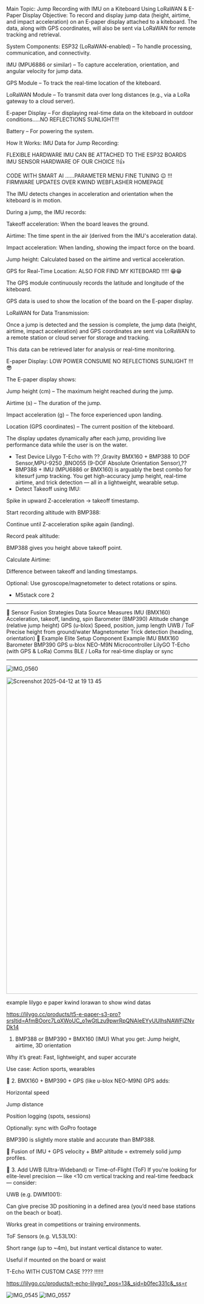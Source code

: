Main Topic: Jump Recording with IMU on a Kiteboard Using LoRaWAN & E-Paper Display
Objective:
To record and display jump data (height, airtime, and impact acceleration) on an E-paper display attached to a kiteboard. The data, along with GPS coordinates, will also be sent via LoRaWAN for remote tracking and retrieval.

System Components:
ESP32 (LoRaWAN-enabled) – To handle processing, communication, and connectivity.

IMU (MPU6886 or similar) – To capture acceleration, orientation, and angular velocity for jump data.

GPS Module – To track the real-time location of the kiteboard.

LoRaWAN Module – To transmit data over long distances (e.g., via a LoRa gateway to a cloud server).

E-paper Display – For displaying real-time data on the kiteboard in outdoor conditions.....NO REFLECTIONS SUNLIGHT!!!

Battery – For powering the system.

How It Works:
IMU Data for Jump Recording: 

FLEXIBLE HARDWARE IMU CAN BE ATTACHED TO THE ESP32 BOARDS IMU SENSOR HARDWARE OF OUR CHOICE !!👍

CODE WITH SMART AI ......PARAMETER MENU FINE TUNING  😉 !!! FIRMWARE UPDATES OVER KWIND WEBFLASHER HOMEPAGE

The IMU detects changes in acceleration and orientation when the kiteboard is in motion.

During a jump, the IMU records:

Takeoff acceleration: When the board leaves the ground.

Airtime: The time spent in the air (derived from the IMU's acceleration data).

Impact acceleration: When landing, showing the impact force on the board.

Jump height: Calculated based on the airtime and vertical acceleration.

GPS for Real-Time Location:   ALSO FOR FIND MY KITEBOARD !!!!!  😁😁   

The GPS module continuously records the latitude and longitude of the kiteboard.

GPS data is used to show the location of the board on the E-paper display.

LoRaWAN for Data Transmission:

Once a jump is detected and the session is complete, the jump data (height, airtime, impact acceleration) and GPS coordinates are sent via LoRaWAN to a remote station or cloud server for storage and tracking.

This data can be retrieved later for analysis or real-time monitoring.

E-paper Display:    LOW POWER CONSUME NO REFLECTIONS SUNLIGHT !!!😎

The E-paper display shows:

Jump height (cm) – The maximum height reached during the jump.

Airtime (s) – The duration of the jump.

Impact acceleration (g) – The force experienced upon landing.

Location (GPS coordinates) – The current position of the kiteboard.

The display updates dynamically after each jump, providing live performance data while the user is on the water.
- Test Device Lilygo T-Echo with ?? ,Gravity BMX160 + BMP388 10 DOF Sensor,MPU-9250 ,BNO055 (9-DOF Absolute Orientation Sensor),??
- BMP388 + IMU (MPU6886 or BMX160) is arguably the best combo for kitesurf jump tracking. You get high-accuracy jump height, real-time airtime, and trick detection — all in a lightweight, wearable setup.
- Detect Takeoff using IMU:

Spike in upward Z-acceleration → takeoff timestamp.

Start recording altitude with BMP388:

Continue until Z-acceleration spike again (landing).

Record peak altitude:

BMP388 gives you height above takeoff point.

Calculate Airtime:

Difference between takeoff and landing timestamps.

Optional: Use gyroscope/magnetometer to detect rotations or spins.

- M5stack core 2
*************************************************************
🧠 Sensor Fusion Strategies
Data Source    Measures
IMU (BMX160)    Acceleration, takeoff, landing, spin
Barometer (BMP390)    Altitude change (relative jump height)
GPS (u-blox)    Speed, position, jump length
UWB / ToF    Precise height from ground/water
Magnetometer    Trick detection (heading, orientation)
🧰 Example Elite Setup
Component    Example
IMU    BMX160
Barometer    BMP390
GPS    u-blox NEO-M9N
Microcontroller    LilyGO T-Echo (with GPS & LoRa)
Comms    BLE / LoRa for real-time display or sync
**************************************************************
![IMG_0560](https://github.com/user-attachments/assets/84173246-f6f6-4358-861c-2c521d11387d)

<img width="833" alt="Screenshot 2025-04-12 at 19 13 45" src="https://github.com/user-attachments/assets/b3ce92f6-f451-4f28-bc47-51dda93d49d4" />

example lilygo e paper kwind lorawan to show wind datas


https://lilygo.cc/products/t5-e-paper-s3-pro?srsltid=AfmBOorc7LqXWoUC_o1wGtLzu9pwrRpQNAIeEYyUUlhsNAWFjZNvDk14
1. BMP388 or BMP390 + BMX160 (IMU)
What you get: Jump height, airtime, 3D orientation

Why it’s great: Fast, lightweight, and super accurate

Use case: Action sports, wearables

🔹 2. BMX160 + BMP390 + GPS (like u-blox NEO-M9N)
GPS adds:

Horizontal speed

Jump distance

Position logging (spots, sessions)

Optionally: sync with GoPro footage

BMP390 is slightly more stable and accurate than BMP388.

🧠 Fusion of IMU + GPS velocity + BMP altitude = extremely solid jump profiles.

🔹 3. Add UWB (Ultra-Wideband) or Time-of-Flight (ToF)
If you're looking for elite-level precision — like <10 cm vertical tracking and real-time feedback — consider:

UWB (e.g. DWM1001):

Can give precise 3D positioning in a defined area (you’d need base stations on the beach or boat).

Works great in competitions or training environments.

ToF Sensors (e.g. VL53L1X):

Short range (up to ~4m), but instant vertical distance to water.

Useful if mounted on the board or waist


T-Echo WITH CUSTOM CASE ???? !!!!!!


https://lilygo.cc/products/t-echo-lilygo?_pos=13&_sid=b0fec331c&_ss=r

![IMG_0545](https://github.com/user-attachments/assets/4ae474a5-c8a6-448d-b466-69d2ad91064e)
![IMG_0557](https://github.com/user-attachments/assets/77837a5c-b315-45c8-9457-86fa07aa6970)


